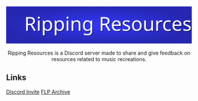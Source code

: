 <p align="center"><img alt="Ripping Resources" src="https://raw.githubusercontent.com/rippingresources/.github/refs/heads/main/profile/Assets/Ripping%20Resources.svg" /><p align="center">
Ripping Resources is a Discord server made to share and give feedback on resources related to music recreations.

## Links
[Discord Invite](https://discord.com/invite/RKapMTC7SK)
[FLP Archive](https://rippingresources.github.io)
